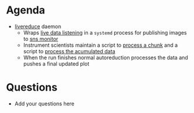 Agenda
======

* [livereduce](https://github.com/mantidproject/livereduce) daemon
  * Wraps [live data listening](https://www.mantidproject.org/MBC_Live_Data_User_Interface) in a `systemd` process for publishing images to [sns monitor](https://monitor.sns.gov/report/nom/88677/)
  * Instrument scientists maintain a script to [process a chunk](https://github.com/mantidproject/autoreduce/blob/master/ReductionScripts/sns/powgen/reduce_PG3_live_proc.py) and a script to [process the acumulated data](https://github.com/mantidproject/autoreduce/blob/master/ReductionScripts/sns/powgen/reduce_PG3_live_post_proc.py)
  * When the run finishes normal autoreduction processes the data and pushes a final updated plot

Questions
=========

* Add your questions here
